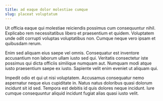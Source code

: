 ```yaml
---
title: ad eaque dolor molestiae cumque
slug: placeat voluptatum
---
```


Ut officia eaque qui molestiae reiciendis possimus cum consequuntur nihil. Explicabo rem necessitatibus libero et praesentium et quidem. Voluptatem unde odit corrupti voluptas voluptatibus non. Cumque neque vero ipsam et quibusdam rerum.

Enim sed aliquam eius saepe vel omnis. Consequatur est inventore accusantium non laborum ullam iusto sed qui. Veritatis consectetur iste possimus qui dicta officiis similique numquam aut. Numquam modi atque iusto praesentium saepe ex iusto. Sapiente velit enim eveniet ut aliquam qui.

Impedit odio et qui ut nisi voluptatem. Accusamus consequatur nemo aspernatur neque eius cupiditate in. Natus natus doloribus quasi dolorum incidunt sit id sed. Tempora est debitis id quis dolores neque incidunt. Iure cumque consequuntur aliquid incidunt fugiat alias quasi iusto velit.
